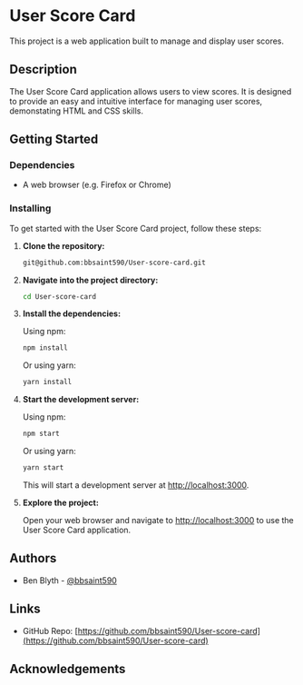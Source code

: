 # User Score Card

This project is a web application built to manage and display user scores.

## Description

The User Score Card application allows users to view scores. It is designed to provide an easy and intuitive interface for managing user scores, demonstating HTML and CSS skills. 

## Getting Started

### Dependencies

- A web browser (e.g. Firefox or Chrome)

### Installing

To get started with the User Score Card project, follow these steps:

1. **Clone the repository:**

    ```bash
    git@github.com:bbsaint590/User-score-card.git
    ```

2. **Navigate into the project directory:**

    ```bash
    cd User-score-card
    ```

3. **Install the dependencies:**

    Using npm:

    ```bash
    npm install
    ```

    Or using yarn:

    ```bash
    yarn install
    ```

4. **Start the development server:**

    Using npm:

    ```bash
    npm start
    ```

    Or using yarn:

    ```bash
    yarn start
    ```

    This will start a development server at [http://localhost:3000](http://localhost:3000).

5. **Explore the project:**

    Open your web browser and navigate to [http://localhost:3000](http://localhost:3000) to use the User Score Card application.

## Authors

- Ben Blyth - [@bbsaint590](https://github.com/bbsaint590)

## Links

- GitHub Repo: [https://github.com/bbsaint590/User-score-card](https://github.com/bbsaint590/User-score-card)

## Acknowledgements

